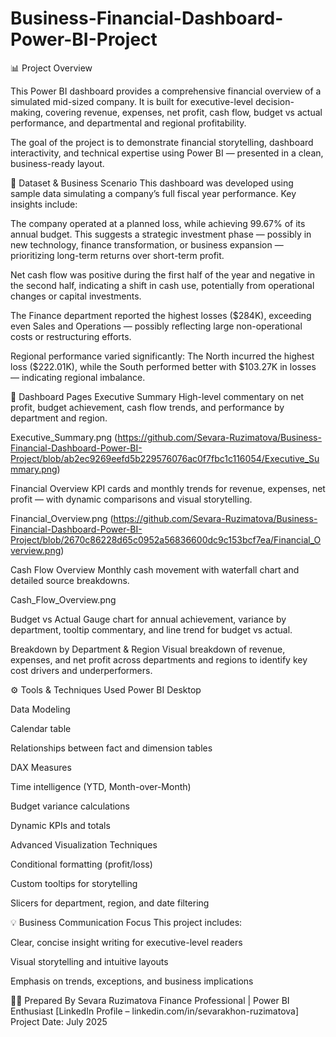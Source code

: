 # Business-Financial-Dashboard-Power-BI-Project
📊 Project Overview

This Power BI dashboard provides a comprehensive financial overview of a simulated mid-sized company. It is built for executive-level decision-making, covering revenue, expenses, net profit, cash flow, budget vs actual performance, and departmental and regional profitability.

The goal of the project is to demonstrate financial storytelling, dashboard interactivity, and technical expertise using Power BI — presented in a clean, business-ready layout.

🧾 Dataset & Business Scenario
This dashboard was developed using sample data simulating a company’s full fiscal year performance. Key insights include:

The company operated at a planned loss, while achieving 99.67% of its annual budget.
This suggests a strategic investment phase — possibly in new technology, finance transformation, or business expansion — prioritizing long-term returns over short-term profit.

Net cash flow was positive during the first half of the year and negative in the second half, indicating a shift in cash use, potentially from operational changes or capital investments.

The Finance department reported the highest losses ($284K), exceeding even Sales and Operations — possibly reflecting large non-operational costs or restructuring efforts.

Regional performance varied significantly:
The North incurred the highest loss ($222.01K), while the South performed better with $103.27K in losses — indicating regional imbalance.

📁 Dashboard Pages
Executive Summary
High-level commentary on net profit, budget achievement, cash flow trends, and performance by department and region.

Executive_Summary.png (https://github.com/Sevara-Ruzimatova/Business-Financial-Dashboard-Power-BI-Project/blob/ab2ec9269eefd5b229576076ac0f7fbc1c116054/Executive_Summary.png)

Financial Overview
KPI cards and monthly trends for revenue, expenses, net profit — with dynamic comparisons and visual storytelling.

Financial_Overview.png (https://github.com/Sevara-Ruzimatova/Business-Financial-Dashboard-Power-BI-Project/blob/2670c86228d65c0952a56836600dc9c153bcf7ea/Financial_Overview.png)

Cash Flow Overview
Monthly cash movement with waterfall chart and detailed source breakdowns.

Cash_Flow_Overview.png

Budget vs Actual
Gauge chart for annual achievement, variance by department, tooltip commentary, and line trend for budget vs actual.

Breakdown by Department & Region
Visual breakdown of revenue, expenses, and net profit across departments and regions to identify key cost drivers and underperformers.

⚙️ Tools & Techniques Used
Power BI Desktop

Data Modeling

Calendar table

Relationships between fact and dimension tables

DAX Measures

Time intelligence (YTD, Month-over-Month)

Budget variance calculations

Dynamic KPIs and totals

Advanced Visualization Techniques

Conditional formatting (profit/loss)

Custom tooltips for storytelling

Slicers for department, region, and date filtering

💡 Business Communication Focus
This project includes:

Clear, concise insight writing for executive-level readers

Visual storytelling and intuitive layouts

Emphasis on trends, exceptions, and business implications

👩‍💼 Prepared By
Sevara Ruzimatova
Finance Professional | Power BI Enthusiast
[LinkedIn Profile – linkedin.com/in/sevarakhon-ruzimatova]
Project Date: July 2025

